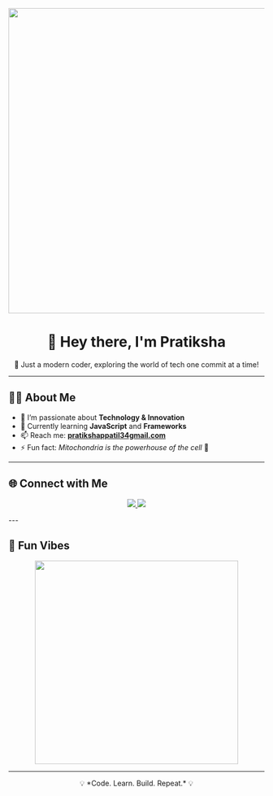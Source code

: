 <p align="center">
  <img src="https://i.pinimg.com/originals/2d/62/55/2d62553f647f7e4a4a7ed6d54a86c8b7.gif" width="600" />
</p>

<h1 align="center">👋 Hey there, I'm Pratiksha<span style="color:#00bfff"></span></h1>

<p align="center">
  🚀 Just a modern coder, exploring the world of tech one commit at a time!
</p>

---

## 🧑‍💻 About Me
- 👀 I’m passionate about **Technology & Innovation**  
- 🌱 Currently learning **JavaScript** and **Frameworks**  
- 📫 Reach me: **[pratikshappatil34gmail.com](mailto:pratikshappatil34gmail.com)**  
- ⚡ Fun fact: *Mitochondria is the powerhouse of the cell* 🧬  

---

## 🌐 Connect with Me  
<p align="center">
  
  <a href="[https://linkedin.com/in/YourUsername](https://www.linkedin.com/in/pratiksha-patil-518907284/)">
    <img src="https://img.shields.io/badge/LinkedIn-0077B5?style=for-the-badge&logo=linkedin&logoColor=white"/>
  </a>
  <a href="[https://instagram.com/YourUsername](https://www.instagram.com/patilpratiksha_34/)">
    <img src="https://img.shields.io/badge/Instagram-E4405F?style=for-the-badge&logo=instagram&logoColor=white"/>
  </a>
</p>
---

## 🎯 Fun Vibes
<p align="center">
  <img src="https://media.giphy.com/media/ZVik7pBtu9dNS/giphy.gif" width="400"/>
</p>

---
<p align="center">💡 *Code. Learn. Build. Repeat.* 💡</p>
